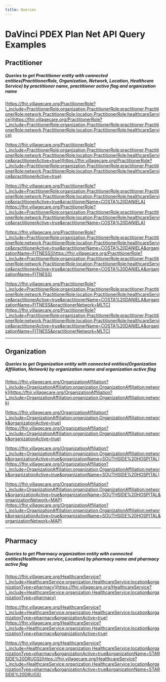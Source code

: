 ```yaml
---
title: Queries
---
```


# DaVinci PDEX Plan Net API Query Examples
## Practitioner
##### Queries to get Practitioner entity with connected entities(PractitionerRole, Organization, Network, Location, Healthcare Service) by practitioner name, practitioner active flag and organization name

[https://fhir.villagecare.org/PractitionerRole?\_include=PractitionerRole:organization,PractitionerRole:practitioner,PractitionerRole:network,PractitionerRole:location,PractitionerRole:healthcareService](https://fhir.villagecare.org/PractitionerRole?\_include=PractitionerRole:organization,PractitionerRole:practitioner,PractitionerRole:network,PractitionerRole:location,PractitionerRole:healthcareService)

[https://fhir.villagecare.org/PractitionerRole?\_include=PractitionerRole:organization,PractitionerRole:practitioner,PractitionerRole:network,PractitionerRole:location,PractitionerRole:healthcareService&practitionerActive=true](https://fhir.villagecare.org/PractitionerRole?\_include=PractitionerRole:organization,PractitionerRole:practitioner,PractitionerRole:network,PractitionerRole:location,PractitionerRole:healthcareService&practitionerActive=true)

[https://fhir.villagecare.org/PractitionerRole?\_include=PractitionerRole:organization,PractitionerRole:practitioner,PractitionerRole:network,PractitionerRole:location,PractitionerRole:healthcareService&practitionerActive=true&practitionerName=COSTA%20DANIELA](https://fhir.villagecare.org/PractitionerRole?\_include=PractitionerRole:organization,PractitionerRole:practitioner,PractitionerRole:network,PractitionerRole:location,PractitionerRole:healthcareService&practitionerActive=true&practitionerName=COSTA%20DANIELA)

[https://fhir.villagecare.org/PractitionerRole?\_include=PractitionerRole:organization,PractitionerRole:practitioner,PractitionerRole:network,PractitionerRole:location,PractitionerRole:healthcareService&practitionerActive=true&practitionerName=COSTA%20DANIELA&organizationName=FITNESS](https://fhir.villagecare.org/PractitionerRole?\_include=PractitionerRole:organization,PractitionerRole:practitioner,PractitionerRole:network,PractitionerRole:location,PractitionerRole:healthcareService&practitionerActive=true&practitionerName=COSTA%20DANIELA&organizationName=FITNESS)

[https://fhir.villagecare.org/PractitionerRole?\_include=PractitionerRole:organization,PractitionerRole:practitioner,PractitionerRole:network,PractitionerRole:location,PractitionerRole:healthcareService&practitionerActive=true&practitionerName=COSTA%20DANIELA&organizationName=FITNESS&practitionerNetwork=MLTC](https://fhir.villagecare.org/PractitionerRole?\_include=PractitionerRole:organization,PractitionerRole:practitioner,PractitionerRole:network,PractitionerRole:location,PractitionerRole:healthcareService&practitionerActive=true&practitionerName=COSTA%20DANIELA&organizationName=FITNESS&practitionerNetwork=MLTC)
____

## Organization
##### Queries to get Organization entity with connected entities(Organization Affiliation, Network) by organization name and organization active flag

[https://fhir.villagecare.org/OrganizationAffiliation?\_include=OrganizationAffiliation:organization,OrganizationAffiliation:network](https://fhir.villagecare.org/OrganizationAffiliation?\_include=OrganizationAffiliation:organization,OrganizationAffiliation:network)

[https://fhir.villagecare.org/OrganizationAffiliation?\_include=OrganizationAffiliation:organization,OrganizationAffiliation:network&organizationActive=true](https://fhir.villagecare.org/OrganizationAffiliation?\_include=OrganizationAffiliation:organization,OrganizationAffiliation:network&organizationActive=true)

[https://fhir.villagecare.org/OrganizationAffiliation?\_include=OrganizationAffiliation:organization,OrganizationAffiliation:network&organizationActive=true&organizationName=SOUTHSIDE%20HOSPITAL](https://fhir.villagecare.org/OrganizationAffiliation?\_include=OrganizationAffiliation:organization,OrganizationAffiliation:network&organizationActive=true&organizationName=SOUTHSIDE%20HOSPITAL)

[https://fhir.villagecare.org/OrganizationAffiliation?\_include=OrganizationAffiliation:organization,OrganizationAffiliation:network&organizationActive=true&organizationName=SOUTHSIDE%20HOSPITAL&organizationNetwork=MAP](https://fhir.villagecare.org/OrganizationAffiliation?\_include=OrganizationAffiliation:organization,OrganizationAffiliation:network&organizationActive=true&organizationName=SOUTHSIDE%20HOSPITAL&organizationNetwork=MAP)
____

## Pharmacy
##### Queries to get Pharmacy organization entity with connected entities(Healthcare service, Location) by pharmacy name and pharmacy active flag

[https://fhir.villagecare.org/HealthcareService?\_include=HealthcareService:organization,HealthcareService:location&organizationType=pharmacy](https://fhir.villagecare.org/HealthcareService?\_include=HealthcareService:organization,HealthcareService:location&organizationType=pharmacy)

[https://fhir.villagecare.org/HealthcareService?\_include=HealthcareService:organization,HealthcareService:location&organizationType=pharmacy&organizationActive=true](https://fhir.villagecare.org/HealthcareService?\_include=HealthcareService:organization,HealthcareService:location&organizationType=pharmacy&organizationActive=true)

[https://fhir.villagecare.org/HealthcareService?\_include=HealthcareService:organization,HealthcareService:location&organizationType=pharmacy&organizationActive=true&organizationName=STARSIDE%20DRUGS](https://fhir.villagecare.org/HealthcareService?\_include=HealthcareService:organization,HealthcareService:location&organizationType=pharmacy&organizationActive=true&organizationName=STARSIDE%20DRUGS)
